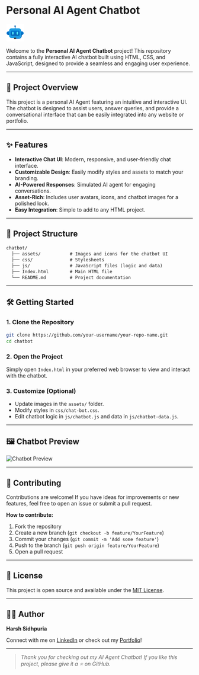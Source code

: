 # Personal AI Agent Chatbot

![Chatbot UI](assets/chatbot-img.png)

Welcome to the **Personal AI Agent Chatbot** project! This repository contains a fully interactive AI chatbot built using HTML, CSS, and JavaScript, designed to provide a seamless and engaging user experience.

---

## 🚀 Project Overview

This project is a personal AI Agent featuring an intuitive and interactive UI. The chatbot is designed to assist users, answer queries, and provide a conversational interface that can be easily integrated into any website or portfolio.

---

## ✨ Features

- **Interactive Chat UI**: Modern, responsive, and user-friendly chat interface.
- **Customizable Design**: Easily modify styles and assets to match your branding.
- **AI-Powered Responses**: Simulated AI agent for engaging conversations.
- **Asset-Rich**: Includes user avatars, icons, and chatbot images for a polished look.
- **Easy Integration**: Simple to add to any HTML project.

---

## 📂 Project Structure

```
chatbot/
  ├── assets/           # Images and icons for the chatbot UI
  ├── css/              # Stylesheets
  ├── js/               # JavaScript files (logic and data)
  ├── Index.html        # Main HTML file
  └── README.md         # Project documentation
```

---

## 🛠️ Getting Started

### 1. Clone the Repository

```bash
git clone https://github.com/your-username/your-repo-name.git
cd chatbot
```

### 2. Open the Project

Simply open `Index.html` in your preferred web browser to view and interact with the chatbot.

### 3. Customize (Optional)
- Update images in the `assets/` folder.
- Modify styles in `css/chat-bot.css`.
- Edit chatbot logic in `js/chatbot.js` and data in `js/chatbot-data.js`.

---

## 🖼️ Chatbot Preview

![Chatbot Preview](ahttps://github.com/Hrsh-Sidhpuria/AI-Agent-Chatbot/blob/main/AI%20Agent.jpg?raw=true)

---

## 🤝 Contributing

Contributions are welcome! If you have ideas for improvements or new features, feel free to open an issue or submit a pull request.

**How to contribute:**
1. Fork the repository
2. Create a new branch (`git checkout -b feature/YourFeature`)
3. Commit your changes (`git commit -m 'Add some feature'`)
4. Push to the branch (`git push origin feature/YourFeature`)
5. Open a pull request

---

## 📄 License

This project is open source and available under the [MIT License](LICENSE).

---

## 🙋‍♂️ Author

**Harsh Sidhpuria**

Connect with me on [LinkedIn](https://in.linkedin.com/in/harsh-sidhpuria-26a0b62b8) or check out my [Portfolio](https://harsh-sidhpuria-portfolio.netlify.app/)!

---

> *Thank you for checking out my AI Agent Chatbot! If you like this project, please give it a ⭐ on GitHub.* 